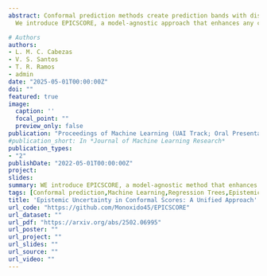 ```yaml
---
abstract: Conformal prediction methods create prediction bands with distribution-free guarantees but do not explicitly capture epistemic uncertainty, which can lead to overconfident predictions in data-sparse regions. Although recent conformal scores have been developed to address this limitation, they are typically designed for specific tasks, such as regression or quantile regression. Moreover, they rely on particular modeling choices for epistemic uncertainty, restricting their applicability.
  We introduce EPICSCORE, a model-agnostic approach that enhances any conformal score by explicitly integrating epistemic uncertainty. Leveraging Bayesian techniques—such as Gaussian Processes, Monte Carlo Dropout, or Bayesian Additive Regression Trees—EPICSCORE adaptively expands predictive intervals in regions with limited data while maintaining compact intervals where data is abundant. As with any conformal method, it preserves finite-sample marginal coverage and also achieves asymptotic conditional coverage. Experiments demonstrate its good performance compared to existing methods. Designed for compatibility with any Bayesian model but equipped with distribution-free guarantees, EPICSCORE provides a general-purpose framework for uncertainty quantification in prediction problems.

# Authors
authors:
- L. M. C. Cabezas
- V. S. Santos
- T. R. Ramos
- admin
date: "2025-05-01T00:00:00Z"
doi: ""
featured: true
image:
  caption: ''
  focal_point: ""
  preview_only: false
publication: "Proceedings of Machine Learning (UAI Track; Oral Presentation)"
#publication_short: In *Journal of Machine Learning Research*
publication_types:
- "2"
publishDate: "2022-05-01T00:00:00Z"
project: 
slides: 
summary: WE introduce EPICSCORE, a model-agnostic method that enhances conformal prediction by integrating epistemic uncertainty. Compatible with any Bayesian model and maintaining distribution-free guarantees, EPICSCORE adapts prediction intervals based on data availability, achieving both finite-sample marginal and asymptotic conditional coverage.
tags: [Conformal prediction,Machine Learning,Regression Trees,Epistemic Uncertainty]
title: 'Epistemic Uncertainty in Conformal Scores: A Unified Approach'
url_code: "https://github.com/Monoxido45/EPICSCORE"
url_dataset: ""
url_pdf: "https://arxiv.org/abs/2502.06995"
url_poster: ""
url_project: ""
url_slides: ""
url_source: ""
url_video: ""
---
```

